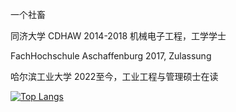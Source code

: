 一个社畜

同济大学 CDHAW 2014-2018 机械电子工程，工学学士

FachHochschule Aschaffenburg 2017, Zulassung

哈尔滨工业大学 2022至今，工业工程与管理硕士在读

[![Top Langs](https://github-readme-stats.vercel.app/api/top-langs/?username=azazelw)](https://github.com/azazelw/github-readme-stats)
